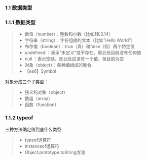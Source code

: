 ### 

### 1.1 数据类型

### 1.1.1 数据类型

> * 数值（number）：整数和小数（比如1和3.14）
> * 字符串（string）：字符组成的文本（比如”Hello World”）
> * 布尔值（boolean）：true（真）和false（假）两个特定值
> * undefined ：表示“未定义”或不存在，即此处目前没有任何值
> * null ：表示空缺，即此处应该有一个值，但目前为空
> * 对象（object）：各种值组成的集合
> * 【es6】Symbol

对象分成三个子类型：

> * 狭义的对象（object）
> * 数组（array）
> * 函数（function）

### 1.1.2 typeof

三种方法确定值到底什么类型

> * typeof运算符
> * instanceof运算符
> * Object.prototype.toString方法



